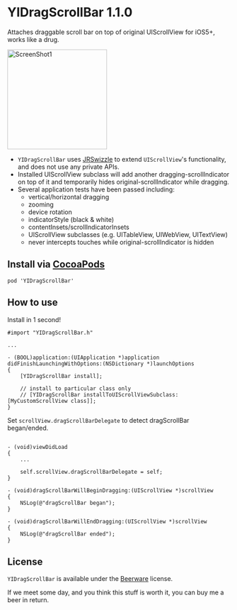 YIDragScrollBar 1.1.0
=====================

Attaches draggable scroll bar on top of original UIScrollView for iOS5+, works like a drug.

<img src="https://raw.github.com/inamiy/YIDragScrollBar/master/Screenshots/screenshot1.png" alt="ScreenShot1" width="225px" style="width:225px;" />

- `YIDragScrollBar` uses [JRSwizzle](https://github.com/rentzsch/jrswizzle/) to extend `UIScrollView`'s functionality, and does not use any private APIs. 
- Installed UIScrollView subclass will add another dragging-scrollIndicator on top of it and temporarily hides original-scrollIndicator while dragging.
- Several application tests have been passed including:
	- vertical/horizontal dragging
	- zooming
	- device rotation
	- indicatorStyle (black & white)
	- contentInsets/scrollIndicatorInsets
	- UIScrollView subclasses (e.g. UITableView, UIWebView, UITextView)
	- never intercepts touches while original-scrollIndicator is hidden

Install via [CocoaPods](http://cocoapods.org/)
----------

```
pod 'YIDragScrollBar'
```
    
How to use
----------

Install in 1 second!

```
#import "YIDragScrollBar.h"

...

- (BOOL)application:(UIApplication *)application didFinishLaunchingWithOptions:(NSDictionary *)launchOptions
{
    [YIDragScrollBar install];
    
    // install to particular class only
    // [YIDragScrollBar installToUIScrollViewSubclass:[MyCustomScrollView class]];
}
```

Set `scrollView.dragScrollBarDelegate` to detect dragScrollBar began/ended. 

```

- (void)viewDidLoad
{
    ...

    self.scrollView.dragScrollBarDelegate = self;
}

- (void)dragScrollBarWillBeginDragging:(UIScrollView *)scrollView
{
    NSLog(@"dragScrollBar began");
}

- (void)dragScrollBarWillEndDragging:(UIScrollView *)scrollView
{
    NSLog(@"dragScrollBar ended");
}
```

License
-------
`YIDragScrollBar` is available under the [Beerware](http://en.wikipedia.org/wiki/Beerware) license.

If we meet some day, and you think this stuff is worth it, you can buy me a beer in return.
